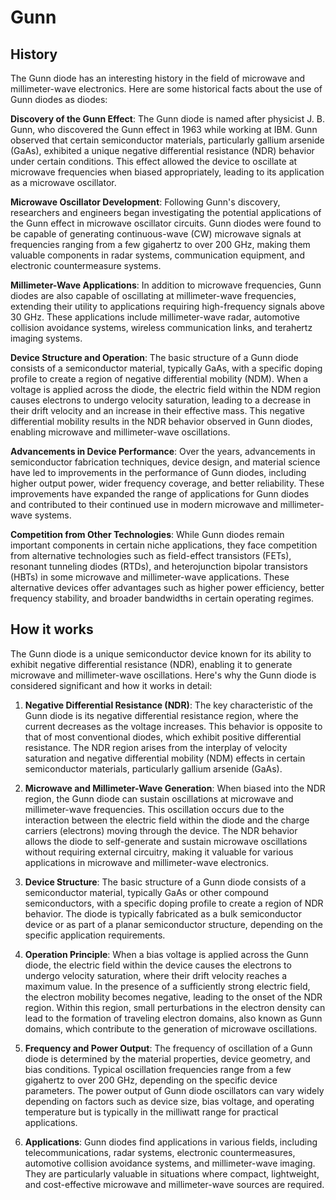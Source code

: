 

# Gunn

## History

The Gunn diode has an interesting history in the field of microwave and millimeter-wave electronics. Here are some historical facts about the use of Gunn diodes as diodes:

**Discovery of the Gunn Effect**: The Gunn diode is named after physicist J. B. Gunn, who discovered the Gunn effect in 1963 while working at IBM. Gunn observed that certain semiconductor materials, particularly gallium arsenide (GaAs), exhibited a unique negative differential resistance (NDR) behavior under certain conditions. This effect allowed the device to oscillate at microwave frequencies when biased appropriately, leading to its application as a microwave oscillator.

**Microwave Oscillator Development**: Following Gunn's discovery, researchers and engineers began investigating the potential applications of the Gunn effect in microwave oscillator circuits. Gunn diodes were found to be capable of generating continuous-wave (CW) microwave signals at frequencies ranging from a few gigahertz to over 200 GHz, making them valuable components in radar systems, communication equipment, and electronic countermeasure systems.

**Millimeter-Wave Applications**: In addition to microwave frequencies, Gunn diodes are also capable of oscillating at millimeter-wave frequencies, extending their utility to applications requiring high-frequency signals above 30 GHz. These applications include millimeter-wave radar, automotive collision avoidance systems, wireless communication links, and terahertz imaging systems.

**Device Structure and Operation**: The basic structure of a Gunn diode consists of a semiconductor material, typically GaAs, with a specific doping profile to create a region of negative differential mobility (NDM). When a voltage is applied across the diode, the electric field within the NDM region causes electrons to undergo velocity saturation, leading to a decrease in their drift velocity and an increase in their effective mass. This negative differential mobility results in the NDR behavior observed in Gunn diodes, enabling microwave and millimeter-wave oscillations.

**Advancements in Device Performance**: Over the years, advancements in semiconductor fabrication techniques, device design, and material science have led to improvements in the performance of Gunn diodes, including higher output power, wider frequency coverage, and better reliability. These improvements have expanded the range of applications for Gunn diodes and contributed to their continued use in modern microwave and millimeter-wave systems.

**Competition from Other Technologies**: While Gunn diodes remain important components in certain niche applications, they face competition from alternative technologies such as field-effect transistors (FETs), resonant tunneling diodes (RTDs), and heterojunction bipolar transistors (HBTs) in some microwave and millimeter-wave applications. These alternative devices offer advantages such as higher power efficiency, better frequency stability, and broader bandwidths in certain operating regimes.

## How it works

The Gunn diode is a unique semiconductor device known for its ability to exhibit negative differential resistance (NDR), enabling it to generate microwave and millimeter-wave oscillations. Here's why the Gunn diode is considered significant and how it works in detail:

1. **Negative Differential Resistance (NDR)**: The key characteristic of the Gunn diode is its negative differential resistance region, where the current decreases as the voltage increases. This behavior is opposite to that of most conventional diodes, which exhibit positive differential resistance. The NDR region arises from the interplay of velocity saturation and negative differential mobility (NDM) effects in certain semiconductor materials, particularly gallium arsenide (GaAs).

2. **Microwave and Millimeter-Wave Generation**: When biased into the NDR region, the Gunn diode can sustain oscillations at microwave and millimeter-wave frequencies. This oscillation occurs due to the interaction between the electric field within the diode and the charge carriers (electrons) moving through the device. The NDR behavior allows the diode to self-generate and sustain microwave oscillations without requiring external circuitry, making it valuable for various applications in microwave and millimeter-wave electronics.

3. **Device Structure**: The basic structure of a Gunn diode consists of a semiconductor material, typically GaAs or other compound semiconductors, with a specific doping profile to create a region of NDR behavior. The diode is typically fabricated as a bulk semiconductor device or as part of a planar semiconductor structure, depending on the specific application requirements.

4. **Operation Principle**: When a bias voltage is applied across the Gunn diode, the electric field within the device causes the electrons to undergo velocity saturation, where their drift velocity reaches a maximum value. In the presence of a sufficiently strong electric field, the electron mobility becomes negative, leading to the onset of the NDR region. Within this region, small perturbations in the electron density can lead to the formation of traveling electron domains, also known as Gunn domains, which contribute to the generation of microwave oscillations.

5. **Frequency and Power Output**: The frequency of oscillation of a Gunn diode is determined by the material properties, device geometry, and bias conditions. Typical oscillation frequencies range from a few gigahertz to over 200 GHz, depending on the specific device parameters. The power output of Gunn diode oscillators can vary widely depending on factors such as device size, bias voltage, and operating temperature but is typically in the milliwatt range for practical applications.

6. **Applications**: Gunn diodes find applications in various fields, including telecommunications, radar systems, electronic countermeasures, automotive collision avoidance systems, and millimeter-wave imaging. They are particularly valuable in situations where compact, lightweight, and cost-effective microwave and millimeter-wave sources are required.